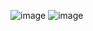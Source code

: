 ![image](https://github.com/SrujanGowda1998/tableau/assets/137270419/df373716-f05e-4748-a123-438bc0f37df7)
![image](https://github.com/SrujanGowda1998/tableau/assets/137270419/73ad3104-677b-4c41-b0e7-384d46d09255)
